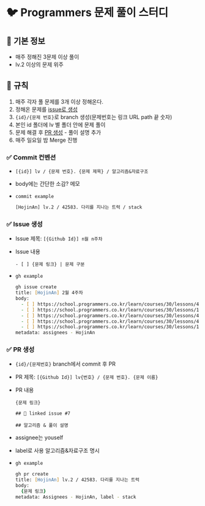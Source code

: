 # 🐦 Programmers 문제 풀이 스터디

## 📌 기본 정보

- 매주 정해진 3문제 이상 풀이
- lv.2 이상의 문제 위주

## 📌 규칙

1. 매주 각자 풀 문제를 3개 이상 정해온다.
2. 정해온 문제를 [issue로 생성](#✅-issue-생성)
3. `{id}/{문제 번호}`로 branch 생성(문제번호는 링크 URL path 끝 숫자)
4. 본인 id 폴더에 lv 별 폴더 안에 문제 풀이
5. 문제 해결 후 [PR 생성](#✅-pr-생성) - 풀이 설명 추가
6. 매주 일요일 밤 Merge 진행

### ✅ Commit 컨벤션

- `[{id}] lv / {문제 번호}. {문제 제목} / 알고리즘&자료구조`
- body에는 간단한 소감? 메모

- `commit example`

  ```zsh
  [HojinAn] lv.2 / 42583. 다리를 지나는 트럭 / stack
  ```

### ✅ Issue 생성

- Issue 제목: `[{Github Id}] n월 n주차`
- Issue 내용

  ```text
  - [ ] {문제 링크} | 문제 구분
  ```

- `gh example`

  ```zsh
  gh issue create
  title: [HojinAn] 2월 4주차
  body:
    - [ ] https://school.programmers.co.kr/learn/courses/30/lessons/42583 | 스택/큐
    - [ ] https://school.programmers.co.kr/learn/courses/30/lessons/12987 | Summer/Winter Coding(~2018)
    - [ ] https://school.programmers.co.kr/learn/courses/30/lessons/42579 | 해시
    - [ ] https://school.programmers.co.kr/learn/courses/30/lessons/42839 | 완전탐색
    - [ ] https://school.programmers.co.kr/learn/courses/30/lessons/12979 | Summer/Winter Coding(~2018)
  metadata: assignees - HojinAn
  ```

### ✅ PR 생성

- `{id}/{문제번호}` branch에서 commit 후 PR
- PR 제목: `[{Github Id}] lv{번호} / {문제 번호}. {문제 이름}`
- PR 내용

  ```text
  {문제 링크}

  ## 🔗 linked issue #7

  ## 알고리즘 & 풀이 설명

  ```

- assignee는 youself
- label로 사용 알고리즘&자료구조 명시

- `gh example`

  ```zsh
  gh pr create
  title: [HojinAn] lv.2 / 42583. 다리를 지나는 트럭
  body:
    {문제 링크}
  metadata: Assignees - HojinAn, label - stack
  ```

